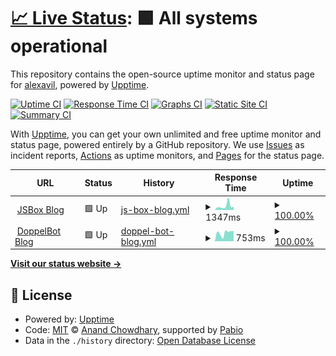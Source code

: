 # [📈 Live Status](https://status.jsbox.xyz): <!--live status--> **🟩 All systems operational**

This repository contains the open-source uptime monitor and status page for [alexavil](https://status.jsbox.xyz), powered by [Upptime](https://github.com/upptime/upptime).

[![Uptime CI](https://github.com/alexavil/status/workflows/Uptime%20CI/badge.svg)](https://github.com/alexavil/status/actions?query=workflow%3A%22Uptime+CI%22)
[![Response Time CI](https://github.com/alexavil/status/workflows/Response%20Time%20CI/badge.svg)](https://github.com/alexavil/status/actions?query=workflow%3A%22Response+Time+CI%22)
[![Graphs CI](https://github.com/alexavil/status/workflows/Graphs%20CI/badge.svg)](https://github.com/alexavil/status/actions?query=workflow%3A%22Graphs+CI%22)
[![Static Site CI](https://github.com/alexavil/status/workflows/Static%20Site%20CI/badge.svg)](https://github.com/alexavil/status/actions?query=workflow%3A%22Static+Site+CI%22)
[![Summary CI](https://github.com/alexavil/status/workflows/Summary%20CI/badge.svg)](https://github.com/alexavil/status/actions?query=workflow%3A%22Summary+CI%22)

With [Upptime](https://upptime.js.org), you can get your own unlimited and free uptime monitor and status page, powered entirely by a GitHub repository. We use [Issues](https://github.com/alexavil/status/issues) as incident reports, [Actions](https://github.com/alexavil/status/actions) as uptime monitors, and [Pages](https://status.jsbox.xyz) for the status page.

<!--start: status pages-->
<!-- This summary is generated by Upptime (https://github.com/upptime/upptime) -->
<!-- Do not edit this manually, your changes will be overwritten -->
<!-- prettier-ignore -->
| URL | Status | History | Response Time | Uptime |
| --- | ------ | ------- | ------------- | ------ |
| <img alt="" src="https://icons.duckduckgo.com/ip3/blog.jsbox.xyz.ico" height="13"> [JSBox Blog](https://blog.jsbox.xyz) | 🟩 Up | [js-box-blog.yml](https://github.com/alexavil/status/commits/HEAD/history/js-box-blog.yml) | <details><summary><img alt="Response time graph" src="./graphs/js-box-blog/response-time-week.png" height="20"> 1347ms</summary><br><a href="https://status.jsbox.xyz/history/js-box-blog"><img alt="Response time 1579" src="https://img.shields.io/endpoint?url=https%3A%2F%2Fraw.githubusercontent.com%2Falexavil%2Fstatus%2FHEAD%2Fapi%2Fjs-box-blog%2Fresponse-time.json"></a><br><a href="https://status.jsbox.xyz/history/js-box-blog"><img alt="24-hour response time 588" src="https://img.shields.io/endpoint?url=https%3A%2F%2Fraw.githubusercontent.com%2Falexavil%2Fstatus%2FHEAD%2Fapi%2Fjs-box-blog%2Fresponse-time-day.json"></a><br><a href="https://status.jsbox.xyz/history/js-box-blog"><img alt="7-day response time 1347" src="https://img.shields.io/endpoint?url=https%3A%2F%2Fraw.githubusercontent.com%2Falexavil%2Fstatus%2FHEAD%2Fapi%2Fjs-box-blog%2Fresponse-time-week.json"></a><br><a href="https://status.jsbox.xyz/history/js-box-blog"><img alt="30-day response time 1579" src="https://img.shields.io/endpoint?url=https%3A%2F%2Fraw.githubusercontent.com%2Falexavil%2Fstatus%2FHEAD%2Fapi%2Fjs-box-blog%2Fresponse-time-month.json"></a><br><a href="https://status.jsbox.xyz/history/js-box-blog"><img alt="1-year response time 1579" src="https://img.shields.io/endpoint?url=https%3A%2F%2Fraw.githubusercontent.com%2Falexavil%2Fstatus%2FHEAD%2Fapi%2Fjs-box-blog%2Fresponse-time-year.json"></a></details> | <details><summary><a href="https://status.jsbox.xyz/history/js-box-blog">100.00%</a></summary><a href="https://status.jsbox.xyz/history/js-box-blog"><img alt="All-time uptime 100.00%" src="https://img.shields.io/endpoint?url=https%3A%2F%2Fraw.githubusercontent.com%2Falexavil%2Fstatus%2FHEAD%2Fapi%2Fjs-box-blog%2Fuptime.json"></a><br><a href="https://status.jsbox.xyz/history/js-box-blog"><img alt="24-hour uptime 100.00%" src="https://img.shields.io/endpoint?url=https%3A%2F%2Fraw.githubusercontent.com%2Falexavil%2Fstatus%2FHEAD%2Fapi%2Fjs-box-blog%2Fuptime-day.json"></a><br><a href="https://status.jsbox.xyz/history/js-box-blog"><img alt="7-day uptime 100.00%" src="https://img.shields.io/endpoint?url=https%3A%2F%2Fraw.githubusercontent.com%2Falexavil%2Fstatus%2FHEAD%2Fapi%2Fjs-box-blog%2Fuptime-week.json"></a><br><a href="https://status.jsbox.xyz/history/js-box-blog"><img alt="30-day uptime 100.00%" src="https://img.shields.io/endpoint?url=https%3A%2F%2Fraw.githubusercontent.com%2Falexavil%2Fstatus%2FHEAD%2Fapi%2Fjs-box-blog%2Fuptime-month.json"></a><br><a href="https://status.jsbox.xyz/history/js-box-blog"><img alt="1-year uptime 100.00%" src="https://img.shields.io/endpoint?url=https%3A%2F%2Fraw.githubusercontent.com%2Falexavil%2Fstatus%2FHEAD%2Fapi%2Fjs-box-blog%2Fuptime-year.json"></a></details>
| <img alt="" src="https://icons.duckduckgo.com/ip3/doppelbot.jsbox.xyz.ico" height="13"> [DoppelBot Blog](https://doppelbot.jsbox.xyz) | 🟩 Up | [doppel-bot-blog.yml](https://github.com/alexavil/status/commits/HEAD/history/doppel-bot-blog.yml) | <details><summary><img alt="Response time graph" src="./graphs/doppel-bot-blog/response-time-week.png" height="20"> 753ms</summary><br><a href="https://status.jsbox.xyz/history/doppel-bot-blog"><img alt="Response time 970" src="https://img.shields.io/endpoint?url=https%3A%2F%2Fraw.githubusercontent.com%2Falexavil%2Fstatus%2FHEAD%2Fapi%2Fdoppel-bot-blog%2Fresponse-time.json"></a><br><a href="https://status.jsbox.xyz/history/doppel-bot-blog"><img alt="24-hour response time 618" src="https://img.shields.io/endpoint?url=https%3A%2F%2Fraw.githubusercontent.com%2Falexavil%2Fstatus%2FHEAD%2Fapi%2Fdoppel-bot-blog%2Fresponse-time-day.json"></a><br><a href="https://status.jsbox.xyz/history/doppel-bot-blog"><img alt="7-day response time 753" src="https://img.shields.io/endpoint?url=https%3A%2F%2Fraw.githubusercontent.com%2Falexavil%2Fstatus%2FHEAD%2Fapi%2Fdoppel-bot-blog%2Fresponse-time-week.json"></a><br><a href="https://status.jsbox.xyz/history/doppel-bot-blog"><img alt="30-day response time 970" src="https://img.shields.io/endpoint?url=https%3A%2F%2Fraw.githubusercontent.com%2Falexavil%2Fstatus%2FHEAD%2Fapi%2Fdoppel-bot-blog%2Fresponse-time-month.json"></a><br><a href="https://status.jsbox.xyz/history/doppel-bot-blog"><img alt="1-year response time 970" src="https://img.shields.io/endpoint?url=https%3A%2F%2Fraw.githubusercontent.com%2Falexavil%2Fstatus%2FHEAD%2Fapi%2Fdoppel-bot-blog%2Fresponse-time-year.json"></a></details> | <details><summary><a href="https://status.jsbox.xyz/history/doppel-bot-blog">100.00%</a></summary><a href="https://status.jsbox.xyz/history/doppel-bot-blog"><img alt="All-time uptime 100.00%" src="https://img.shields.io/endpoint?url=https%3A%2F%2Fraw.githubusercontent.com%2Falexavil%2Fstatus%2FHEAD%2Fapi%2Fdoppel-bot-blog%2Fuptime.json"></a><br><a href="https://status.jsbox.xyz/history/doppel-bot-blog"><img alt="24-hour uptime 100.00%" src="https://img.shields.io/endpoint?url=https%3A%2F%2Fraw.githubusercontent.com%2Falexavil%2Fstatus%2FHEAD%2Fapi%2Fdoppel-bot-blog%2Fuptime-day.json"></a><br><a href="https://status.jsbox.xyz/history/doppel-bot-blog"><img alt="7-day uptime 100.00%" src="https://img.shields.io/endpoint?url=https%3A%2F%2Fraw.githubusercontent.com%2Falexavil%2Fstatus%2FHEAD%2Fapi%2Fdoppel-bot-blog%2Fuptime-week.json"></a><br><a href="https://status.jsbox.xyz/history/doppel-bot-blog"><img alt="30-day uptime 100.00%" src="https://img.shields.io/endpoint?url=https%3A%2F%2Fraw.githubusercontent.com%2Falexavil%2Fstatus%2FHEAD%2Fapi%2Fdoppel-bot-blog%2Fuptime-month.json"></a><br><a href="https://status.jsbox.xyz/history/doppel-bot-blog"><img alt="1-year uptime 100.00%" src="https://img.shields.io/endpoint?url=https%3A%2F%2Fraw.githubusercontent.com%2Falexavil%2Fstatus%2FHEAD%2Fapi%2Fdoppel-bot-blog%2Fuptime-year.json"></a></details>

<!--end: status pages-->

[**Visit our status website →**](https://status.jsbox.xyz)

## 📄 License

- Powered by: [Upptime](https://github.com/upptime/upptime)
- Code: [MIT](./LICENSE) © [Anand Chowdhary](https://anandchowdhary.com), supported by [Pabio](https://pabio.com)
- Data in the `./history` directory: [Open Database License](https://opendatacommons.org/licenses/odbl/1-0/)
